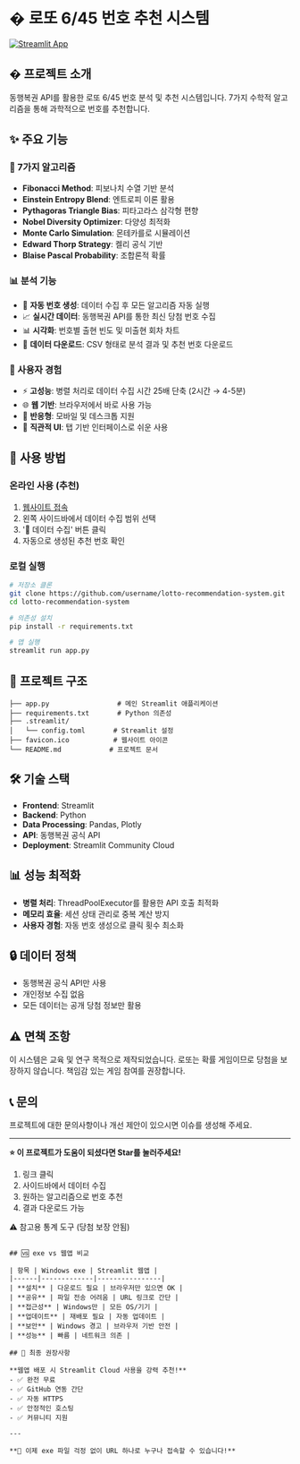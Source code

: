 # � 로또 6/45 번호 추천 시스템

[![Streamlit App](https://static.streamlit.io/badges/streamlit_badge_black_white.svg)](https://lotto-recommendation-system.streamlit.app/)

## � 프로젝트 소개

동행복권 API를 활용한 로또 6/45 번호 분석 및 추천 시스템입니다. 7가지 수학적 알고리즘을 통해 과학적으로 번호를 추천합니다.

## ✨ 주요 기능

### 🔢 7가지 알고리즘
- **Fibonacci Method**: 피보나치 수열 기반 분석
- **Einstein Entropy Blend**: 엔트로피 이론 활용
- **Pythagoras Triangle Bias**: 피타고라스 삼각형 편향
- **Nobel Diversity Optimizer**: 다양성 최적화
- **Monte Carlo Simulation**: 몬테카를로 시뮬레이션
- **Edward Thorp Strategy**: 켈리 공식 기반
- **Blaise Pascal Probability**: 조합론적 확률

### 📊 분석 기능
- 🚀 **자동 번호 생성**: 데이터 수집 후 모든 알고리즘 자동 실행
- 📈 **실시간 데이터**: 동행복권 API를 통한 최신 당첨 번호 수집
- 📊 **시각화**: 번호별 출현 빈도 및 미출현 회차 차트
- 💾 **데이터 다운로드**: CSV 형태로 분석 결과 및 추천 번호 다운로드

### 🎨 사용자 경험
- ⚡ **고성능**: 병렬 처리로 데이터 수집 시간 25배 단축 (2시간 → 4-5분)
- 🌐 **웹 기반**: 브라우저에서 바로 사용 가능
- 📱 **반응형**: 모바일 및 데스크톱 지원
- 🎯 **직관적 UI**: 탭 기반 인터페이스로 쉬운 사용

## 🚀 사용 방법

### 온라인 사용 (추천)
1. [웹사이트 접속](https://lotto-recommendation-system.streamlit.app/)
2. 왼쪽 사이드바에서 데이터 수집 범위 선택
3. '🔄 데이터 수집' 버튼 클릭
4. 자동으로 생성된 추천 번호 확인

### 로컬 실행
```bash
# 저장소 클론
git clone https://github.com/username/lotto-recommendation-system.git
cd lotto-recommendation-system

# 의존성 설치
pip install -r requirements.txt

# 앱 실행
streamlit run app.py
```

## 📁 프로젝트 구조

```
├── app.py                 # 메인 Streamlit 애플리케이션
├── requirements.txt       # Python 의존성
├── .streamlit/
│   └── config.toml       # Streamlit 설정
├── favicon.ico           # 웹사이트 아이콘
└── README.md            # 프로젝트 문서
```

## 🛠 기술 스택

- **Frontend**: Streamlit
- **Backend**: Python
- **Data Processing**: Pandas, Plotly
- **API**: 동행복권 공식 API
- **Deployment**: Streamlit Community Cloud

## 📊 성능 최적화

- **병렬 처리**: ThreadPoolExecutor를 활용한 API 호출 최적화
- **메모리 효율**: 세션 상태 관리로 중복 계산 방지
- **사용자 경험**: 자동 번호 생성으로 클릭 횟수 최소화

## 🔒 데이터 정책

- 동행복권 공식 API만 사용
- 개인정보 수집 없음
- 모든 데이터는 공개 당첨 정보만 활용

## ⚠️ 면책 조항

이 시스템은 교육 및 연구 목적으로 제작되었습니다. 로또는 확률 게임이므로 당첨을 보장하지 않습니다. 책임감 있는 게임 참여를 권장합니다.

## 📞 문의

프로젝트에 대한 문의사항이나 개선 제안이 있으시면 이슈를 생성해 주세요.

---

**⭐ 이 프로젝트가 도움이 되셨다면 Star를 눌러주세요!**
1. 링크 클릭
2. 사이드바에서 데이터 수집
3. 원하는 알고리즘으로 번호 추천
4. 결과 다운로드 가능

⚠️ 참고용 통계 도구 (당첨 보장 안됨)
```

## 🆚 exe vs 웹앱 비교

| 항목 | Windows exe | Streamlit 웹앱 |
|------|-------------|----------------|
| **설치** | 다운로드 필요 | 브라우저만 있으면 OK |
| **공유** | 파일 전송 어려움 | URL 링크로 간단 |
| **접근성** | Windows만 | 모든 OS/기기 |
| **업데이트** | 재배포 필요 | 자동 업데이트 |
| **보안** | Windows 경고 | 브라우저 기반 안전 |
| **성능** | 빠름 | 네트워크 의존 |

## 🎯 최종 권장사항

**웹앱 배포 시 Streamlit Cloud 사용을 강력 추천!**
- ✅ 완전 무료
- ✅ GitHub 연동 간단
- ✅ 자동 HTTPS
- ✅ 안정적인 호스팅
- ✅ 커뮤니티 지원

---

**🚀 이제 exe 파일 걱정 없이 URL 하나로 누구나 접속할 수 있습니다!**